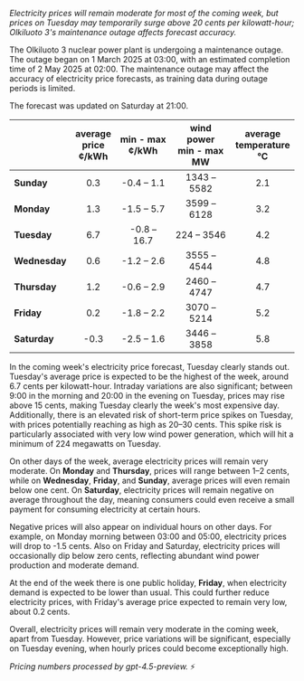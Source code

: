 *Electricity prices will remain moderate for most of the coming week, but prices on Tuesday may temporarily surge above 20 cents per kilowatt-hour; Olkiluoto 3's maintenance outage affects forecast accuracy.*

The Olkiluoto 3 nuclear power plant is undergoing a maintenance outage. The outage began on 1 March 2025 at 03:00, with an estimated completion time of 2 May 2025 at 02:00. The maintenance outage may affect the accuracy of electricity price forecasts, as training data during outage periods is limited.

The forecast was updated on Saturday at 21:00.

|          | average<br>price<br>¢/kWh | min - max<br>¢/kWh | wind power<br>min - max<br>MW | average<br>temperature<br>°C |
|:-------------|:----------------:|:----------------:|:-------------:|:-------------:|
| **Sunday** | 0.3 | -0.4 – 1.1 | 1343 – 5582 | 2.1 |
| **Monday** | 1.3 | -1.5 – 5.7 | 3599 – 6128 | 3.2 |
| **Tuesday** | 6.7 | -0.8 – 16.7 | 224 – 3546 | 4.2 |
| **Wednesday** | 0.6 | -1.2 – 2.6 | 3555 – 4544 | 4.8 |
| **Thursday** | 1.2 | -0.6 – 2.9 | 2460 – 4747 | 4.7 |
| **Friday** | 0.2 | -1.8 – 2.2 | 3070 – 5214 | 5.2 |
| **Saturday** | -0.3 | -2.5 – 1.6 | 3446 – 3858 | 5.8 |

In the coming week's electricity price forecast, Tuesday clearly stands out. Tuesday's average price is expected to be the highest of the week, around 6.7 cents per kilowatt-hour. Intraday variations are also significant; between 9:00 in the morning and 20:00 in the evening on Tuesday, prices may rise above 15 cents, making Tuesday clearly the week's most expensive day. Additionally, there is an elevated risk of short-term price spikes on Tuesday, with prices potentially reaching as high as 20–30 cents. This spike risk is particularly associated with very low wind power generation, which will hit a minimum of 224 megawatts on Tuesday.

On other days of the week, average electricity prices will remain very moderate. On **Monday** and **Thursday**, prices will range between 1–2 cents, while on **Wednesday**, **Friday**, and **Sunday**, average prices will even remain below one cent. On **Saturday**, electricity prices will remain negative on average throughout the day, meaning consumers could even receive a small payment for consuming electricity at certain hours.

Negative prices will also appear on individual hours on other days. For example, on Monday morning between 03:00 and 05:00, electricity prices will drop to -1.5 cents. Also on Friday and Saturday, electricity prices will occasionally dip below zero cents, reflecting abundant wind power production and moderate demand.

At the end of the week there is one public holiday, **Friday**, when electricity demand is expected to be lower than usual. This could further reduce electricity prices, with Friday's average price expected to remain very low, about 0.2 cents.

Overall, electricity prices will remain very moderate in the coming week, apart from Tuesday. However, price variations will be significant, especially on Tuesday evening, when hourly prices could become exceptionally high.

*Pricing numbers processed by gpt-4.5-preview.* ⚡
